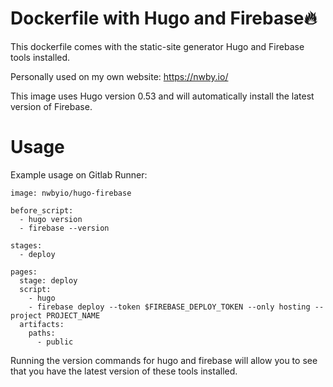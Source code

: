 # Dockerfile with Hugo and Firebase:fire:

This dockerfile comes with the static-site generator Hugo and Firebase tools installed.

Personally used on my own website: https://nwby.io/

This image uses Hugo version 0.53 and will automatically install the latest version of Firebase.

# Usage

Example usage on Gitlab Runner:
```
image: nwbyio/hugo-firebase

before_script:
  - hugo version
  - firebase --version

stages:
  - deploy
  
pages:
  stage: deploy
  script:
    - hugo
    - firebase deploy --token $FIREBASE_DEPLOY_TOKEN --only hosting --project PROJECT_NAME
  artifacts:
    paths:
      - public
```
Running the version commands for hugo and firebase will allow you to see that you have the latest version of these tools installed.
